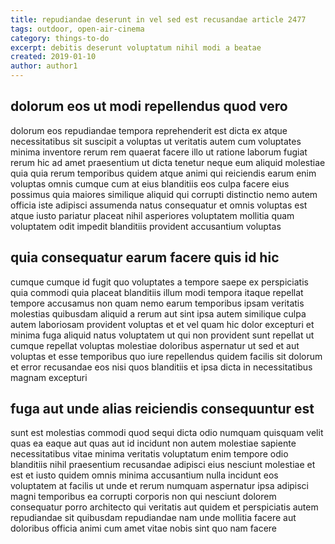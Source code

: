 ```yaml
---
title: repudiandae deserunt in vel sed est recusandae article 2477
tags: outdoor, open-air-cinema
category: things-to-do
excerpt: debitis deserunt voluptatum nihil modi a beatae
created: 2019-01-10
author: author1
---
```


## dolorum eos ut modi repellendus quod vero

dolorum eos repudiandae tempora reprehenderit est dicta ex atque necessitatibus sit suscipit a voluptas ut veritatis autem cum voluptates minima inventore rerum rem quaerat facere illo ut ratione laborum fugiat rerum hic ad amet praesentium ut dicta tenetur neque eum aliquid molestiae quia quia rerum temporibus quidem atque animi qui reiciendis earum enim voluptas omnis cumque cum at eius blanditiis eos culpa facere eius possimus quia maiores similique aliquid qui corrupti distinctio nemo autem officia iste adipisci assumenda natus consequatur et omnis voluptas est atque iusto pariatur placeat nihil asperiores voluptatem mollitia quam voluptatem odit impedit blanditiis provident accusantium voluptas

## quia consequatur earum facere quis id hic

cumque cumque id fugit quo voluptates a tempore saepe ex perspiciatis quia commodi quia placeat blanditiis illum modi tempora itaque repellat tempore accusamus non quam nemo earum temporibus ipsam veritatis molestias quibusdam aliquid a rerum aut sint ipsa autem similique culpa autem laboriosam provident voluptas et et vel quam hic dolor excepturi et minima fuga aliquid natus voluptatem ut qui non provident sunt repellat ut cumque repellat voluptas molestiae doloribus aspernatur ut sed et aut voluptas et esse temporibus quo iure repellendus quidem facilis sit dolorum et error recusandae eos nisi quos blanditiis et ipsa dicta in necessitatibus magnam excepturi

## fuga aut unde alias reiciendis consequuntur est

sunt est molestias commodi quod sequi dicta odio numquam quisquam velit quas ea eaque aut quas aut id incidunt non autem molestiae sapiente necessitatibus vitae minima veritatis voluptatum enim tempore odio blanditiis nihil praesentium recusandae adipisci eius nesciunt molestiae et est et iusto quidem omnis minima accusantium nulla incidunt eos voluptatem at facilis ut unde et rerum numquam aspernatur ipsa adipisci magni temporibus ea corrupti corporis non qui nesciunt dolorem consequatur porro architecto qui veritatis aut quidem et perspiciatis autem repudiandae sit quibusdam repudiandae nam unde mollitia facere aut doloribus officia animi cum amet vitae nobis sint quo nam facere
